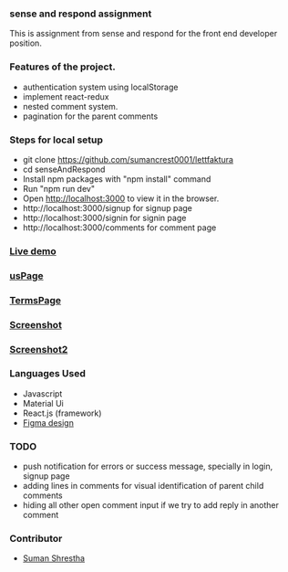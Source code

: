 ### sense and respond assignment

This is assignment from sense and respond for the front end developer position.

### Features of the project.

- authentication system using localStorage
- implement react-redux
- nested comment system.
- pagination for the parent comments


### Steps for local setup

- git clone https://github.com/sumancrest0001/lettfaktura
- cd senseAndRespond
- Install npm packages with "npm install" command
- Run "npm run dev"
- Open [http://localhost:3000](http://localhost:3000) to view it in the browser.
- http://localhost:3000/signup for signup page
- http://localhost:3000/signin for signin page
- http://localhost:3000/comments for comment page

### [Live demo](https://shiny-taiyaki-bbf040.netlify.app/dashboard)
### [usPage](https://shiny-taiyaki-bbf040.netlify.app/dashboard)
### [TermsPage](https://shiny-taiyaki-bbf040.netlify.app/dashboard)
### [Screenshot](public/images/terms.png "terms")

### [Screenshot2](public/images/dashboard.png "dashboard")

### Languages Used

- Javascript
- Material Ui
- React.js (framework)
- [Figma design](https://www.figma.com/file/XoQ6l0k4OyvfHTtTY94g1D/Task?type=design&node-id=1-2&mode=design&t=Bg4IYzoCXHXY8rqB-0)


### TODO
- push notification for errors or success message, specially in login, signup page
- adding lines in comments for visual identification of parent child comments
- hiding all other open comment input if we try to add reply in another comment


### Contributor

- [Suman Shrestha](https://github.com/sumancrest0001/)
